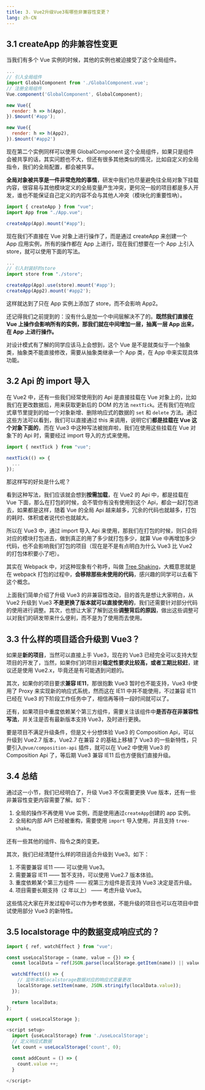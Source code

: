 ```yaml
---
title: 3. Vue2升级Vue3有哪些非兼容性变更？
lang: zh-CN
---
```


## 3.1 createApp 的非兼容性变更

当我们有多个 Vue 实例的时候，其他的实例也被迫接受了这个全局组件。

```js
...
// 引入全局组件
import GlobalComponent from './GlobalComponent.vue';
// 注册全局组件
Vue.component('GlobalComponent', GlobalComponent);

new Vue({
  render: h => h(App),
}).$mount('#app');

new Vue({
  render: h => h(App2),
}).$mount('#app2')
```

现在第二个实例同样可以使用 GlobalComponent 这个全局组件，如果只是组件会被共享的话，其实问题也不大，但还有很多其他类似的情况，比如自定义的全局指令，我们的全局配置，都会被共享。

**全局对象被共享是一件非常危险的事情**，研发中我们也尽量避免往全局对象下挂载内容，很容易与其他模块定义的全局变量产生冲突，更何况一般的项目都是多人开发，谁也不能保证自己定义的内容不会与其他人冲突（模块化的重要性吶）。

```js
import { createApp } from "vue";
import App from "./App.vue";

createApp(App).mount("#app");
```

现在我们不直接在 Vue 对象上进行操作了，而是通过 createApp 来创建一个 App 应用实例，所有的操作都在 App 上进行，现在我们想要在一个 App 上引入 store，就可以使用下面的写法。

```js
...
// 引入封装好的store
import store from "./store";

createApp(App).use(store).mount('#app');
createApp(App2).mount('#app2');
```

这样就达到了只在 App 实例上添加了 store，而不会影响 App2。

还记得我们之前提到的：没有什么是加一个中间层解决不了的。**既然我们直接在 Vue 上操作会影响所有的实例，那我们就在中间增加一层，抽离一层 App 出来，在 App 上进行操作。**

对设计模式有了解的同学应该马上会想到，这个 Vue 是不是就类似于一个抽象类，抽象类不能直接修改，需要从抽象类继承一个 App 类，在 App 中来实现具体功能。

## 3.2 Api 的 import 导入

在 Vue2 中，还有一些我们经常使用到的 Api 是直接挂载在 Vue 对象上的，比如我们在更改数据后，用来获取更新后的 DOM 的方法 `nextTick`。还有我们在响应式章节里提到的给一个对象新增、删除响应式的数据的 `set` 和 `delete` 方法。通过这些方法可以看到，我们可以直接通过 this 来调用，说明它们**都是挂载在 Vue 这个对象下面的**，而在 Vue3 中这种写法被抛弃啦，我们在使用这些挂载在 Vue 对象下的 Api 时，需要经过 import 导入的方式来使用。

```js
import { nextTick } from "vue";

nextTick(() => {
  ...
});
```

那这样写的好处是什么呢？

看到这种写法，我们应该就会想到**按需加载**，在 Vue2 的 Api 中，都是挂载在 Vue 下面，那么在打包的时候，会不管你有没有使用到这个 Api，都会一起打包进去，如果都是这样，随着 Vue 的全局 Api 越来越多，冗余的代码也就越多，打包的耗时、体积或者说代价也就越大。

所以在 Vue3 中，通过 import 导入 Api 来使用，那我们在打包的时候，则只会将对应的模块打包进去，做到真正的用了多少就打包多少，就算 Vue 中再增加多少代码，也不会影响我们打包的项目（现在是不是有点明白为什么 Vue3 比 Vue2 的打包体积要小了吧）。

其实在 Webpack 中，对这种现象有个称呼，叫做 [Tree Shaking](https://webpack.docschina.org/guides/tree-shaking/)，大概意思就是在 webpack 打包的过程中，**会移除那些未使用的代码**，感兴趣的同学可以去看下这个概念。

上面我们简单介绍了升级 Vue3 的非兼容性改动，目的首先是想让大家明白，从 Vue2 升级到 Vue3 **不是更换了版本就可以直接使用的**，我们还需要针对部分代码的使用进行调整。其次，也想让大家了解到这些**调整背后的原因**，做出这些调整可以对我们的研发带来什么便利，而不是为了使用而去使用。

## 3.3 什么样的项目适合升级到 Vue3？

如果是**新的项目**，当然可以直接上手 Vue3，现在的 Vue3 已经完全可以支持大型项目的开发了，当然，如果你们的项目对**稳定性要求比较高，或者工期比较赶**，建议还是使用 Vue2.x，毕竟还是有可能遇到问题的。

其次，如果你的项目要求**兼容 IE11**，那很抱歉 Vue3 暂时也不能支持，Vue3 中使用了 Proxy 来实现新的响应式系统，然而这在 IE11 中并不能使用，不过兼容 IE11 已经在 Vue3 的下阶段工作任务中了，相信再等待一段时间就可以了。

还有，如果项目中重度依赖某个第三方组件，需要关注该组件中**是否存在非兼容性写法**，并关注是否有最新版本支持 Vue3，及时进行更换。

要是项目不满足升级条件，但是又十分想体验 Vue3 的 Composition Api，可以升级到 Vue2.7 版本，Vue2.7 在兼容 2 的基础上移植了 Vue3 的一些新特性，只要引入`@vue/composition-api` 插件，就可以在 Vue2 中使用 Vue3 的 Composition Api 了，等后期 Vue3 兼容 IE11 后也方便我们直接升级。

## 3.4 总结

通过这一小节，我们已经明白了，升级 Vue3 不仅需要更换 Vue 版本，还有一些非兼容性变更内容需要了解。如下：

1. 全局的操作不再使用 Vue 实例，而是使用通过`createApp`创建的 app 实例。
2. 全局和内部 API 已经被重构，需要使用 `import` 导入使用，并且支持 `tree-shake`。

还有一些其他的组件、指令之类的变更。

其次，我们已经清楚什么样的项目适合升级到 Vue3。如下：

1. 不需要兼容 IE11 —— 可以使用 Vue3。
2. 需要兼容 IE11 —— 暂不支持，可以使用 Vue2.7 版本体验。
3. 重度依赖某个第三方组件 —— 视第三方组件是否支持 Vue3 决定是否升级。
4. 项目需要长期支持（2 年以上） —— 考虑升级 Vue3。

这些情况大家在开发过程中可以作为参考依据，不能升级的项目也可以在项目中尝试使用部分 Vue3 的新特性。

## 3.5 localstorage 中的数据变成响应式的？

```js
import { ref, watchEffect } from "vue";

const useLocalStorage = (name, value = {}) => {
  const localData = ref(JSON.parse(localStorage.getItem(name)) || value);

  watchEffect(() => {
    // 监听本地localstorage数据对应的响应式变量更改
    localStorage.setItem(name, JSON.stringify(localData.value));
  });

  return localData;
};

export { useLocalStorage };
```

```js
<script setup>
  import {useLocalStorage} from './useLocalStorage';
  // 定义响应式数据
  let count = useLocalStorage('count', 0);

  const addCount = () => {
    count.value ++;
  }

</script>
```
